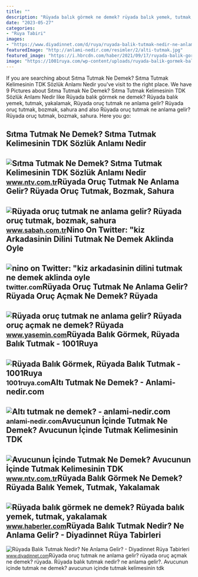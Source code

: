 ```yaml
---
title: ""
description: "Rüyada balık görmek ne demek? rüyada balık yemek, tutmak, yakalamak"
date: "2023-05-27"
categories:
- "Ruya Tabiri"
images:
- "https://www.diyadinnet.com/d/ruya/ruyada-balik-tutmak-nedir-ne-anlama-gelir-1811.jpg"
featuredImage: "http://anlami-nedir.com/resimler/2/alti-tutmak.jpg"
featured_image: "https://i.hbrcdn.com/haber/2021/09/17/ruyada-balik-gormek-ne-demek-ruyada-balik-yemek-14401304_9384_amp.jpg"
image: "https://1001ruya.com/wp-content/uploads/ruyada-balik-gormek-balik-tutmak-ne-demek-diyanet-islami-1024x576.jpg"
---
```


If you are searching about Sıtma Tutmak Ne Demek? Sıtma Tutmak Kelimesinin TDK Sözlük Anlamı Nedir you've visit to the right place. We have 9 Pictures about Sıtma Tutmak Ne Demek? Sıtma Tutmak Kelimesinin TDK Sözlük Anlamı Nedir like Rüyada balık görmek ne demek? Rüyada balık yemek, tutmak, yakalamak, Rüyada oruç tutmak ne anlama gelir? Rüyada oruç tutmak, bozmak, sahura and also Rüyada oruç tutmak ne anlama gelir? Rüyada oruç tutmak, bozmak, sahura. Here you go:

Sıtma Tutmak Ne Demek? Sıtma Tutmak Kelimesinin TDK Sözlük Anlamı Nedir
-----------------------------------------------------------------------

 ![Sıtma Tutmak Ne Demek? Sıtma Tutmak Kelimesinin TDK Sözlük Anlamı Nedir](https://cdn.ntv.com.tr/img/ne-demek/sitma-tutmak_62668.jpg) <small>www.ntv.com.tr</small>Rüyada Oruç Tutmak Ne Anlama Gelir? Rüyada Oruç Tutmak, Bozmak, Sahura
----------------------------------------------------------------------

 ![Rüyada oruç tutmak ne anlama gelir? Rüyada oruç tutmak, bozmak, sahura](https://iasbh.tmgrup.com.tr/27c176/752/395/0/47/724/427?u=https://isbh.tmgrup.com.tr/sbh/2020/04/26/ruyada-oruc-tutmak-ne-anlama-gelir-ruyada-oruc-tutmak-bozmak-sahura-kalkmak-anlamlari-1587912882348.jpg) <small>www.sabah.com.tr</small>Nino On Twitter: "kiz Arkadasinin Dilini Tutmak Ne Demek Aklinda Oyle
---------------------------------------------------------------------

 ![nino on Twitter: "kiz arkadasinin dilini tutmak ne demek aklinda oyle](https://pbs.twimg.com/ext_tw_video_thumb/1647958870105415682/pu/img/ZNL6GBrff03qLB4s.jpg) <small>twitter.com</small>Rüyada Oruç Tutmak Ne Anlama Gelir? Rüyada Oruç Açmak Ne Demek? Rüyada
----------------------------------------------------------------------

 ![Rüyada oruç tutmak ne anlama gelir? Rüyada oruç açmak ne demek? Rüyada](https://i20.haber7.net/resize/1300x731/haber/haber7/photos/2022/12/ruyada_oruc_tutmak_ne_anlama_gelir_ruyada_oruc_acmak_ne_demek_ruyada_oruc_bozmanin_anlami_1648129751_987.jpg) <small>www.yasemin.com</small>Rüyada Balık Görmek, Rüyada Balık Tutmak - 1001Ruya
---------------------------------------------------

 ![Rüyada Balık Görmek, Rüyada Balık Tutmak - 1001Ruya](https://1001ruya.com/wp-content/uploads/ruyada-balik-gormek-balik-tutmak-ne-demek-diyanet-islami-1024x576.jpg) <small>1001ruya.com</small>Altı Tutmak Ne Demek? - Anlami-nedir.com
----------------------------------------

 ![Altı tutmak ne demek? - anlami-nedir.com](http://anlami-nedir.com/resimler/2/alti-tutmak.jpg) <small>anlami-nedir.com</small>Avucunun İçinde Tutmak Ne Demek? Avucunun İçinde Tutmak Kelimesinin TDK
-----------------------------------------------------------------------

 ![Avucunun İçinde Tutmak Ne Demek? Avucunun İçinde Tutmak Kelimesinin TDK](https://cdn.ntv.com.tr/img/ne-demek/avucunun-icinde-tutmak_11195.jpg) <small>www.ntv.com.tr</small>Rüyada Balık Görmek Ne Demek? Rüyada Balık Yemek, Tutmak, Yakalamak
-------------------------------------------------------------------

 ![Rüyada balık görmek ne demek? Rüyada balık yemek, tutmak, yakalamak](https://i.hbrcdn.com/haber/2021/09/17/ruyada-balik-gormek-ne-demek-ruyada-balik-yemek-14401304_9384_amp.jpg) <small>www.haberler.com</small>Rüyada Balık Tutmak Nedir? Ne Anlama Gelir? - Diyadinnet Rüya Tabirleri
-----------------------------------------------------------------------

 ![Rüyada Balık Tutmak Nedir? Ne Anlama Gelir? - Diyadinnet Rüya Tabirleri](https://www.diyadinnet.com/d/ruya/ruyada-balik-tutmak-nedir-ne-anlama-gelir-1811.jpg) <small>www.diyadinnet.com</small>Rüyada oruç tutmak ne anlama gelir? rüyada oruç açmak ne demek? rüyada. Rüyada balık tutmak nedir? ne anlama gelir?. Avucunun i̇çinde tutmak ne demek? avucunun i̇çinde tutmak kelimesinin tdk
